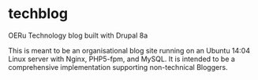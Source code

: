 # techblog
OERu Technology blog built with Drupal 8a

This is meant to be an organisational blog site running on an Ubuntu 14:04 Linux server with Nginx, PHP5-fpm, and MySQL. It is intended to be a comprehensive implementation supporting non-technical Bloggers. 
